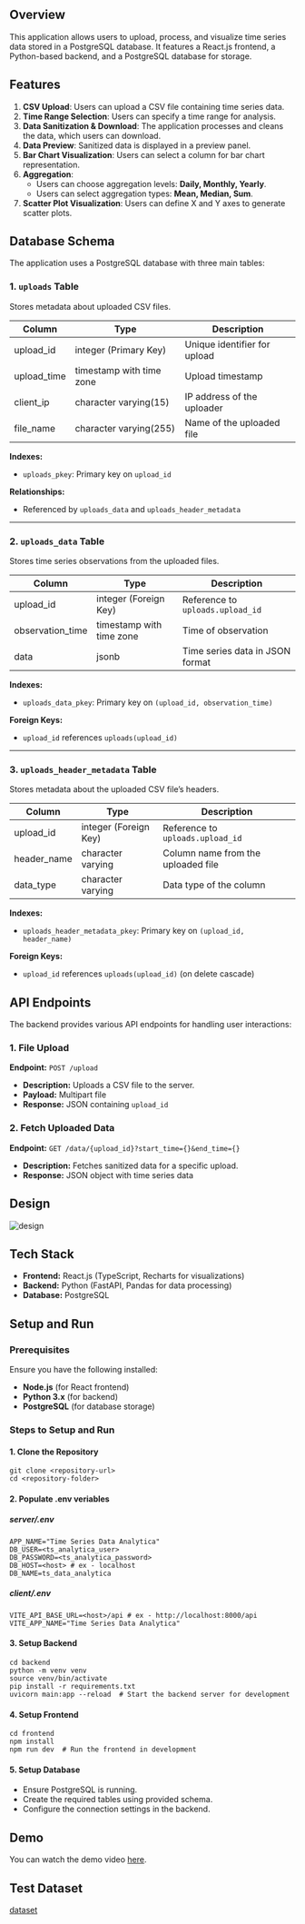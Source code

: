 ## Overview

This application allows users to upload, process, and visualize time series data stored in a PostgreSQL database. It features a React.js frontend, a Python-based backend, and a PostgreSQL database for storage.

## Features

1. **CSV Upload**: Users can upload a CSV file containing time series data.
2. **Time Range Selection**: Users can specify a time range for analysis.
3. **Data Sanitization & Download**: The application processes and cleans the data, which users can download.
4. **Data Preview**: Sanitized data is displayed in a preview panel.
5. **Bar Chart Visualization**: Users can select a column for bar chart representation.
6. **Aggregation**:
   - Users can choose aggregation levels: **Daily, Monthly, Yearly**.
   - Users can select aggregation types: **Mean, Median, Sum**.
7. **Scatter Plot Visualization**: Users can define X and Y axes to generate scatter plots.

## Database Schema

The application uses a PostgreSQL database with three main tables:

### 1. `uploads` Table

Stores metadata about uploaded CSV files.

| Column      | Type                     | Description                  |
| ----------- | ------------------------ | ---------------------------- |
| upload_id   | integer (Primary Key)    | Unique identifier for upload |
| upload_time | timestamp with time zone | Upload timestamp             |
| client_ip   | character varying(15)    | IP address of the uploader   |
| file_name   | character varying(255)   | Name of the uploaded file    |

**Indexes:**

- `uploads_pkey`: Primary key on `upload_id`

**Relationships:**

- Referenced by `uploads_data` and `uploads_header_metadata`

---

### 2. `uploads_data` Table

Stores time series observations from the uploaded files.

| Column           | Type                     | Description                      |
| ---------------- | ------------------------ | -------------------------------- |
| upload_id        | integer (Foreign Key)    | Reference to `uploads.upload_id` |
| observation_time | timestamp with time zone | Time of observation              |
| data             | jsonb                    | Time series data in JSON format  |

**Indexes:**

- `uploads_data_pkey`: Primary key on `(upload_id, observation_time)`

**Foreign Keys:**

- `upload_id` references `uploads(upload_id)`

---

### 3. `uploads_header_metadata` Table

Stores metadata about the uploaded CSV file’s headers.

| Column      | Type                  | Description                        |
| ----------- | --------------------- | ---------------------------------- |
| upload_id   | integer (Foreign Key) | Reference to `uploads.upload_id`   |
| header_name | character varying     | Column name from the uploaded file |
| data_type   | character varying     | Data type of the column            |

**Indexes:**

- `uploads_header_metadata_pkey`: Primary key on `(upload_id, header_name)`

**Foreign Keys:**

- `upload_id` references `uploads(upload_id)` (on delete cascade)

## API Endpoints

The backend provides various API endpoints for handling user interactions:

### 1. File Upload

**Endpoint:** `POST /upload`

- **Description:** Uploads a CSV file to the server.
- **Payload:** Multipart file
- **Response:** JSON containing `upload_id`

### 2. Fetch Uploaded Data

**Endpoint:** `GET /data/{upload_id}?start_time={}&end_time={}`

- **Description:** Fetches sanitized data for a specific upload.
- **Response:** JSON object with time series data

## Design
![design](https://drive.google.com/uc?id=1PMr7UoBWXBqPafW3HFgnVoKhbTE3kWlt)

## Tech Stack

- **Frontend:** React.js (TypeScript, Recharts for visualizations)
- **Backend:** Python (FastAPI, Pandas for data processing)
- **Database:** PostgreSQL

## Setup and Run

### Prerequisites

Ensure you have the following installed:

- **Node.js** (for React frontend)
- **Python 3.x** (for backend)
- **PostgreSQL** (for database storage)

### Steps to Setup and Run

#### 1. Clone the Repository

```
git clone <repository-url>
cd <repository-folder>
```

#### 2. Populate .env veriables

##### server/.env

```
APP_NAME="Time Series Data Analytica"
DB_USER=<ts_analytica_user>
DB_PASSWORD=<ts_analytica_password>
DB_HOST=<host> # ex - localhost
DB_NAME=ts_data_analytica
```

##### client/.env

```
VITE_API_BASE_URL=<host>/api # ex - http://localhost:8000/api
VITE_APP_NAME="Time Series Data Analytica"
```

#### 3. Setup Backend

```
cd backend
python -m venv venv
source venv/bin/activate
pip install -r requirements.txt
uvicorn main:app --reload  # Start the backend server for development
```

#### 4. Setup Frontend

```
cd frontend
npm install
npm run dev  # Run the frontend in development
```

#### 5. Setup Database

- Ensure PostgreSQL is running.
- Create the required tables using provided schema.
- Configure the connection settings in the backend.

## Demo
You can watch the demo video [here](https://drive.google.com/file/d/1qCanU83ftOyjiOzyuBi87WNm3ZQ8icMt/view?usp=drive_link).

## Test Dataset
[dataset](https://drive.google.com/file/d/1FfklEjBd9C6Qcoe4hJmkCZTgZ0WEoZDW/view?usp=sharing)

